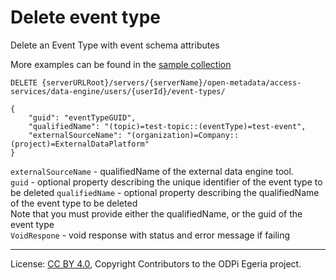 <!-- SPDX-License-Identifier: CC-BY-4.0 -->
<!-- Copyright Contributors to the ODPi Egeria project. -->

# Delete event type

Delete an Event Type with event schema attributes

More examples can be found in the
[sample collection](../../../docs/samples/collections/DataEngine-topics-lineage_examples.postman_collection.json)

```
DELETE {serverURLRoot}/servers/{serverName}/open-metadata/access-services/data-engine/users/{userId}/event-types/

{
    "guid": "eventTypeGUID",
    "qualifiedName": "(topic)=test-topic::(eventType)=test-event",
    "externalSourceName": "(organization)=Company::(project)=ExternalDataPlatform"
}
```
`externalSourceName` - qualifiedName of the external data engine tool.<br>
`guid` - optional property describing the unique identifier of the event type to be deleted
`qualifiedName` - optional property describing the qualifiedName of the event type to be deleted<br>
Note that you must provide either the qualifiedName, or the guid of the event type <br>
`VoidRespone` - void response with status and error message if failing


----
License: [CC BY 4.0](https://creativecommons.org/licenses/by/4.0/),
Copyright Contributors to the ODPi Egeria project.







